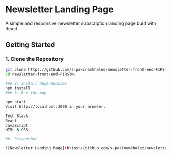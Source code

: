 #  Newsletter Landing Page

A simple and responsive newsletter subscription landing page built with React.

##  Getting Started

### 1. Clone the Repository

```bash
git clone https://github.com/s-pakinamkhaled/newsletter-front-end-FIRSTK-.git
cd newsletter-front-end-FIRSTK-

### 2. Install Dependencies
npm install
### 3. Run the App

npm start
Visit http://localhost:3000 in your browser.

Tech Stack
React
JavaScript
HTML & CSS

##  Screenshot

![Newsletter Landing Page](https://github.com/s-pakinamkhaled/newsletter-front-end-FIRSTK-/blob/main/Screenshot%202025-07-16%20123205.png?raw=true)


